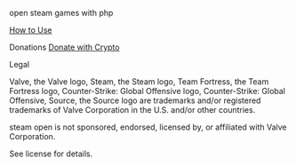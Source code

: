 open steam games with php



[How to Use](../../wiki/how-to-use)

Donations
[Donate with Crypto](https://commerce.coinbase.com/checkout/261de615-ec42-4101-9998-ff1c53f9524d)


Legal

Valve, the Valve logo, Steam, the Steam logo, Team Fortress, the Team Fortress logo, Counter-Strike: Global Offensive logo, Counter-Strike: Global Offensive, Source, the Source logo are trademarks and/or registered trademarks of Valve Corporation in the U.S. and/or other countries.

steam open is not sponsored, endorsed, licensed by, or affiliated with Valve Corporation.

See license for details.
